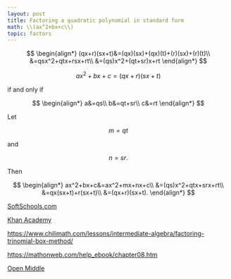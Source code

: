 ```yaml
---
layout: post
title: Factoring a quadratic polynomial in standard form
math: \\(ax^2+bx+c\\)
topic: factors
---
```


$$
\begin{align*}
(qx+r)(sx+t)&=(qx)(sx)+(qx)(t)+(r)(sx)+(r)(t)\\
&=qsx^2+qtx+rsx+rt\\
&=(qs)x^2+(qt+sr)x+rt
\end{align*}
$$

$$ax^2+bx+c=(qx+r)(sx+t)$$

if and only if

$$
\begin{align*}
a&=qs\\
b&=qt+sr\\
c&=rt
\end{align*}
$$

Let 

$$
m = qt
$$

and

$$
n = sr.
$$

Then

$$
\begin{align*}
ax^2+bx+c&=ax^2+mx+nx+c\\
&=(qs)x^2+qtx+srx+rt\\
&=qx(sx+t)+r(sx+t)\\
&=(qx+r)(sx+t).
\end{align*}
$$

[SoftSchools.com](https://www.softschools.com/math/algebra/topics/factoring_quadratic_equations_when_a_notequal_1/)

[Khan Academy](https://www.khanacademy.org/math/algebra/x2f8bb11595b61c86:quadratics-multiplying-factoring/x2f8bb11595b61c86:factor-quadratics-strategy/a/factoring-quadratics-in-any-forma)

<https://www.chilimath.com/lessons/intermediate-algebra/factoring-trinomial-box-method/>

<https://mathonweb.com/help_ebook/chapter08.htm>

[Open Middle](https://www.openmiddle.com/factoring-quadratics/)




